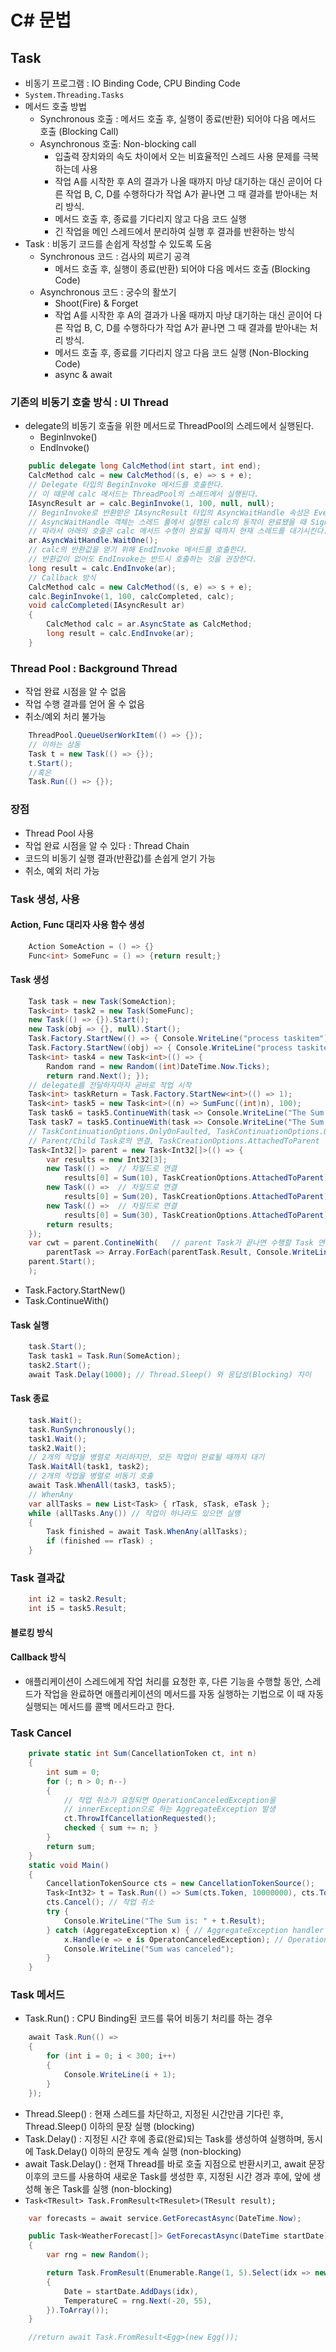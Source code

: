 # C# 문법
## Task
- 비동기 프로그램 : IO Binding Code, CPU Binding Code
- `System.Threading.Tasks`
- 메서드 호출 방법
    - Synchronous 호출 : 메서드 호출 후, 실행이 종료(반환) 되어야 다음 메서드 호출 (Blocking Call)
    - Asynchronous 호출: Non-blocking call
        - 입출력 장치와의 속도 차이에서 오는 비효율적인 스레드 사용 문제를 극복하는데 사용
        - 작업 A를 시작한 후 A의 결과가 나올 때까지 마냥 대기하는 대신 곧이어 다른 작업 B, C, D를 수행하다가 작업 A가 끝나면 그 때 결과를 받아내는 처리 방식.
        - 메서드 호출 후, 종료를 기다리지 않고 다음 코드 실행
        - 긴 작업을 메인 스레드에서 분리하여 실행 후 결과를 반환하는 방식
- Task : 비동기 코드를 손쉽게 작성할 수 있도록 도움
    - Synchronous 코드 : 검사의 찌르기 공격
        - 메서드 호출 후, 실행이 종료(반환) 되어야 다음 메서드 호출 (Blocking Code)
    - Asynchronous 코드 : 궁수의 활쏘기
        - Shoot(Fire) & Forget
        - 작업 A를 시작한 후 A의 결과가 나올 때까지 마냥 대기하는 대신 곧이어 다른 작업 B, C, D를 수행하다가 작업 A가 끝나면 그 때 결과를 받아내는 처리 방식.
        - 메서드 호출 후, 종료를 기다리지 않고 다음 코드 실행 (Non-Blocking Code)
        - async & await
### 기존의 비동기 호출 방식 : UI Thread
- delegate의 비동기 호출을 위한 메서드로 ThreadPool의 스레드에서 실행된다.
    - BeginInvoke()
    - EndInvoke()
```C#
    public delegate long CalcMethod(int start, int end);
    CalcMethod calc = new CalcMethod((s, e) => s + e);
    // Delegate 타입의 BeginInvoke 메서드를 호출한다.
    // 이 때문에 calc 메서드는 ThreadPool의 스레드에서 실행된다.
    IAsyncResult ar = calc.BeginInvoke(1, 100, null, null);
    // BeginInvoke로 반환받은 IAsyncResult 타입의 AsyncWaitHandle 속성은 EventWaitHandle 타입이다.
    // AsyncWaitHandle 객체는 스레드 풀에서 실행된 calc의 동작이 완료됐을 때 Signal 상태로 바뀐다.
    // 따라서 아래의 호출은 calc 메서드 수행이 완료될 때까지 현재 스레드를 대기시킨다.
    ar.AsyncWaitHandle.WaitOne();
    // calc의 반환값을 얻기 위해 EndInvoke 메서드를 호출한다.
    // 반환값이 없어도 EndInvoke는 반드시 호출하는 것을 권장한다.
    long result = calc.EndInvoke(ar);
    // Callback 방식
    CalcMethod calc = new CalcMethod((s, e) => s + e);
    calc.BeginInvoke(1, 100, calcCompleted, calc);
    void calcCompleted(IAsyncResult ar)
    {
        CalcMethod calc = ar.AsyncState as CalcMethod;
        long result = calc.EndInvoke(ar);
    }
```
### Thread Pool : Background Thread
- 작업 완료 시점을 알 수 없음
- 작업 수행 결과를 얻어 올 수 없음
- 취소/예외 처리 불가능
```C#
    ThreadPool.QueueUserWorkItem(() => {});
    // 이하는 상동
    Task t = new Task(() => {});
    t.Start();
    //혹은
    Task.Run(() => {});
```
### 장점
- Thread Pool 사용
- 작업 완료 시점을 알 수 있다 : Thread Chain
- 코드의 비동기 실행 결과(반환값)를 손쉽게 얻기 가능
- 취소, 예외 처리 가능
### Task 생성, 사용
#### Action, Func 대리자 사용 함수 생성
```C#
    Action SomeAction = () => {}
    Func<int> SomeFunc = () => {return result;}
```
#### Task 생성
```C#
    Task task = new Task(SomeAction);
    Task<int> task2 = new Task(SomeFunc);
    new Task(() => {}).Start();
    new Task(obj => {}, null).Start();
    Task.Factory.StartNew(() => { Console.WriteLine("process taskitem"); });
    Task.Factory.StartNew((obj) => { Console.WriteLine("process taskitem(obj)"); }, null);
    Task<int> task4 = new Task<int>(() => {
        Random rand = new Random((int)DateTime.Now.Ticks);
        return rand.Next(); });
    // delegate를 전달하자마자 곧바로 작업 시작
    Task<int> taskReturn = Task.Factory.StartNew<int>(() => 1);
    Task<int> task5 = new Task<int>((n) => SumFunc((int)n), 100);
    Task task6 = task5.ContinueWith(task => Console.WriteLine("The Sum is" + task.Result));
    Task task7 = task5.ContinueWith(task => Console.WriteLine("The Sum is" + task.Result), TaskContinuationOptions.OnlyOnRanToCompletion);
    // TaskContinuationOptions.OnlyOnFaulted, TaskContinuationOptions.OnlyOnCanceled
    // Parent/Child Task로의 연결, TaskCreationOptions.AttachedToParent
    Task<Int32[]> parent = new Task<Int32[]>(() => {
        var results = new Int32[3];
        new Task(() =>  // 차일드로 연결
            results[0] = Sum(10), TaskCreationOptions.AttachedToParent).Start();
        new Task(() =>  // 차일드로 연결
            results[0] = Sum(20), TaskCreationOptions.AttachedToParent).Start();
        new Task(() =>  // 차일드로 연결
            results[0] = Sum(30), TaskCreationOptions.AttachedToParent).Start();
        return results;
    });
    var cwt = parent.ContineWith(   // parent Task가 끝나면 수행할 Task 연결
        parentTask => Array.ForEach(parentTask.Result, Console.WriteLine));
    parent.Start();
    );
```
- Task.Factory.StartNew()
- Task.ContinueWith()
#### Task 실행
```C#
    task.Start();
    Task task1 = Task.Run(SomeAction);
    task2.Start();
    await Task.Delay(1000); // Thread.Sleep() 와 응답성(Blocking) 차이
```
#### Task 종료
```C#
    task.Wait();
    task.RunSynchronously();
    task1.Wait();
    task2.Wait();
    // 2개의 작업을 병렬로 처리하지만, 모든 작업이 완료될 때까지 대기
    Task.WaitAll(task1, task2);
    // 2개의 작업을 병렬로 비동기 호출
    await Task.WhenAll(task3, task5);
    // WhenAny
    var allTasks = new List<Task> { rTask, sTask, eTask };
    while (allTasks.Any()) // 작업이 하나라도 있으면 실행
    {
        Task finished = await Task.WhenAny(allTasks);
        if (finished == rTask) ;
    }
```
### Task 결과값
```C#
    int i2 = task2.Result;
    int i5 = task5.Result;
```
#### 블로킹 방식
#### Callback 방식
- 애플리케이션이 스레드에게 작업 처리를 요청한 후, 다른 기능을 수행할 동안, 스레드가 작업을 완료하면 애플리케이션의 메서드를 자동 실행하는 기법으로 이 때 자동 실행되는 메서드를 콜백 메서드라고 한다.
### Task Cancel
```C#
    private static int Sum(CancellationToken ct, int n)
    {
        int sum = 0;
        for (; n > 0; n--)
        {
            // 작업 취소가 요청되면 OperationCanceledException을
            // innerException으로 하는 AggregateException 발생
            ct.ThrowIfCancellationRequested();
            checked { sum += n; }
        }
        return sum;
    }
    static void Main()
    {
        CancellationTokenSource cts = new CancellationTokenSource();
        Task<Int32> t = Task.Run(() => Sum(cts.Token, 10000000), cts.Token);
        cts.Cancel(); // 작업 취소
        try {
            Console.WriteLine("The Sum is: " + t.Result);
        } catch (AggregateException x) { // AggregateException handler
            x.Handle(e => e is OperatonCanceledException); // Operation 이면 처리된 것으로...
            Console.WriteLine("Sum was canceled");
        }
    }
```
### Task 메서드
- Task.Run() : CPU Binding된 코드를 묶어 비동기 처리를 하는 경우
```C#
    await Task.Run(() =>
    {
        for (int i = 0; i < 300; i++)
        {
            Console.WriteLine(i + 1);
        }
    });
```
- Thread.Sleep() : 현재 스레드를 차단하고, 지정된 시간만큼 기다린 후, Thread.Sleep() 이하의 문장 실행 (blocking)
- Task.Delay() : 지정된 시간 후에 종료(완료)되는 Task를 생성하여 실행하며, 동시에 Task.Delay() 이하의 문장도 계속 실행 (non-blocking)
- await Task.Delay() : 현재 Thread를 바로 호출 지점으로 반환시키고, await 문장 이후의 코드를 사용하여 새로운 Task를 생성한 후, 지정된 시간 경과 후에, 앞에 생성해 놓은 Task를 실행 (non-blocking)
- `Task<TResult> Task.FromResult<TResulet>(TResult result);`
```C#
    var forecasts = await service.GetForecastAsync(DateTime.Now);

    public Task<WeatherForecast[]> GetForecastAsync(DateTime startDate)
    {
        var rng = new Random();

        return Task.FromResult(Enumerable.Range(1, 5).Select(idx => new WeatherForecast
        {
            Date = startDate.AddDays(idx),
            TemperatureC = rng.Next(-20, 55),
        }).ToArray());
    }

    //return await Task.FromResult<Egg>(new Egg());
```